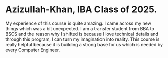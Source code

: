 # Azizullah-Khan, IBA Class of 2025.
My experience of this course is quite amazing. I came across my new things which was a bit unexpected. I am a transfer student from BBA to BSCS and the reason why I shifted is because I love technical details and through this program, I can turn my imagination into reality. This course is really helpful because it is building a strong base for us which is needed by every Computer Engineer. 
